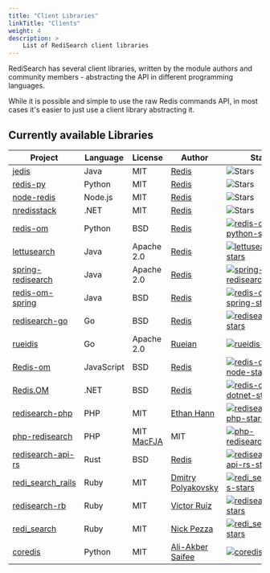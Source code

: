 ```yaml
---
title: "Client Libraries"
linkTitle: "Clients"
weight: 4
description: >
    List of RediSearch client libraries
---
```


RediSearch has several client libraries, written by the module authors and community members - abstracting the API in different programming languages.

While it is possible and simple to use the raw Redis commands API, in most cases it's easier to just use a client library abstracting it.

## Currently available Libraries

| Project | Language | License | Author | Stars |
|----------|---------|--------|---------|-------|
| [jedis][jedis-url] | Java | MIT | [Redis][redis-url] | ![Stars][jedis-stars] | |
| [redis-py][redis-py-url] | Python | MIT | [Redis][redis-url] | ![Stars][redis-py-stars] | |
| [node-redis][node-redis-url] | Node.js | MIT | [Redis][redis-url] | ![Stars][node-redis-stars] | |
| [nredisstack][nredisstack-url] | .NET | MIT | [Redis][redis-url] | ![Stars][nredisstack-stars] | |
| [redis-om][redis-om-python-url] | Python | BSD | [Redis][redis-om-python-author] | [![redis-om-python-stars]][redis-om-python-url] |
| [lettusearch][lettusearch-url] | Java | Apache 2.0 | [Redis][lettusearch-author] | [![lettusearch-stars]][lettusearch-url] |
| [spring-redisearch][spring-redisearch-url] | Java | Apache 2.0 | [Redis][spring-redisearch-author] | [![spring-redisearch-stars]][spring-redisearch-url] |
| [redis-om-spring][redis-om-spring-url] | Java | BSD | [Redis][redis-om-spring-author] | [![redis-om-spring-stars]][redis-om-spring-url] |
| [redisearch-go][redisearch-go-url] | Go | BSD | [Redis][redisearch-go-author] | [![redisearch-go-stars]][redisearch-go-url] |
| [rueidis][rueidis-url] | Go | Apache 2.0 | [Rueian][rueidis-author] | [![rueidis-stars]][rueidis-url] |
| [Redis-om][redis-om-node-url] | JavaScript | BSD | [Redis][redis-om-node-author] | [![redis-om-node-stars]][redis-om-node-url] |
| [Redis.OM][redis-om-dotnet-url] | .NET | BSD | [Redis][redis-om-dotnet-author] | [![redis-om-dotnet-stars]][redis-om-dotnet-url] |
| [redisearch-php][redisearch-php-url] | PHP | MIT | [Ethan Hann][redisearch-php-author] | [![redisearch-php-stars]][redisearch-php-url] |
| [php-redisearch][php-redisearch-url] | PHP | MIT [MacFJA][php-redisearch-author] | MIT | [![php-redisearch-stars]][php-redisearch-url] |
| [redisearch-api-rs][redisearch-api-rs-url] | Rust | BSD | [Redis][redisearch-api-rs-author] | [![redisearch-api-rs-stars]][redisearch-api-rs-url] |
| [redi_search_rails][redi_search_rails-url] | Ruby | MIT | [Dmitry Polyakovsky][redi_search_rails-author] | [![redi_search_rails-stars]][redi_search_rails-url]|
| [redisearch-rb][redisearch-rb-url] | Ruby | MIT | [Victor Ruiz][redisearch-rb-author] | [![redisearch-rb-stars]][redisearch-rb-url]|
| [redi_search][redi_search-url] | Ruby | MIT | [Nick Pezza][redi_search-author] | [![redi_search-stars]][redi_search-url] |
| [coredis][coredis-url] | Python | MIT | [Ali-Akber Saifee][coredis-author] | [![coredis-stars]][coredis-url] | [Documentation][coredis-documentation]

[redis-url]: https://redis.com

[redis-py-url]: https://github.com/redis/redis-py
[redis-py-stars]: https://img.shields.io/github/stars/redis/redis-py.svg?style=social&amp;label=Star&amp;maxAge=2592000
[redis-py-package]: https://pypi.python.org/pypi/redis

[jedis-url]: https://github.com/redis/jedis
[jedis-stars]: https://img.shields.io/github/stars/redis/jedis.svg?style=social&amp;label=Star&amp;maxAge=2592000
[Jedis-package]: https://search.maven.org/artifact/redis.clients/jedis

[nredisstack-url]: https://github.com/redis/nredisstack
[nredisstack-stars]: https://img.shields.io/github/stars/redis/nredisstack.svg?style=social&amp;label=Star&amp;maxAge=2592000
[nredisstack-package]: https://www.nuget.org/packages/nredisstack/

[node-redis-url]: https://github.com/redis/node-redis
[node-redis-stars]: https://img.shields.io/github/stars/redis/node-redis.svg?style=social&amp;label=Star&amp;maxAge=2592000
[node-redis-package]: https://www.npmjs.com/package/redis


[redis-om-python-url]: https://github.com/redis/redis-om-python
[redis-om-python-author]: https://redis.com
[redis-om-python-stars]: https://img.shields.io/github/stars/redis/redis-om-python.svg?style=social&amp;label=Star&amp;maxAge=2592000

[lettusearch-url]: https://github.com/RediSearch/lettusearch
[lettusearch-author]: https://redis.com
[lettusearch-stars]: https://img.shields.io/github/stars/RediSearch/lettusearch.svg?style=social&amp;label=Star&amp;maxAge=2592000

[spring-redisearch-url]: https://github.com/RediSearch/spring-redisearch
[spring-redisearch-author]: https://redis.com
[spring-redisearch-stars]: https://img.shields.io/github/stars/RediSearch/spring-redisearch.svg?style=social&amp;label=Star&amp;maxAge=2592000

[redis-om-spring-url]: https://github.com/redis/redis-om-spring
[redis-om-spring-author]: https://redis.com
[redis-om-spring-stars]: https://img.shields.io/github/stars/redis/redis-om-spring.svg?style=social&amp;label=Star&amp;maxAge=2592000

[redisearch-go-url]: https://github.com/RediSearch/redisearch-go
[redisearch-go-author]: https://redis.com
[redisearch-go-stars]: https://img.shields.io/github/stars/RediSearch/redisearch-go.svg?style=social&amp;label=Star&amp;maxAge=2592000

[rueidis-url]: https://github.com/rueian/rueidis
[rueidis-author]: https://github.com/rueian
[rueidis-stars]: https://img.shields.io/github/stars/rueian/rueidis.svg?style=social&amp;label=Star&amp;maxAge=2592000

[redis-om-node-url]: https://github.com/redis/redis-om-node
[redis-om-node-author]: https://redis.com
[redis-om-node-stars]: https://img.shields.io/github/stars/redis/redis-om-node.svg?style=social&amp;label=Star&amp;maxAge=2592000

[redis-om-dotnet-url]: https://github.com/redis/redis-om-dotnet
[redis-om-dotnet-author]: https://redis.com
[redis-om-dotnet-stars]: https://img.shields.io/github/stars/redis/redis-om-dotnet.svg?style=social&amp;label=Star&amp;maxAge=2592000

[redisearch-php-url]: https://github.com/ethanhann/redisearch-php
[redisearch-php-author]: https://github.com/ethanhann
[redisearch-php-stars]: https://img.shields.io/github/stars/ethanhann/redisearch-php.svg?style=social&amp;label=Star&amp;maxAge=2592000

[php-redisearch-url]: https://github.com/MacFJA/php-redisearch
[php-redisearch-author]: https://github.com/MacFJA
[php-redisearch-stars]: https://img.shields.io/github/stars/MacFJA/php-redisearch.svg?style=social&amp;label=Star&amp;maxAge=2592000

[redi_search_rails-url]: https://github.com/dmitrypol/redi_search_rails
[redi_search_rails-author]: https://github.com/dmitrypol
[redi_search_rails-stars]: https://img.shields.io/github/stars/dmitrypol/redi_search_rails.svg?style=social&amp;label=Star&amp;maxAge=2592000

[redisearch-rb-url]: https://github.com/vruizext/redisearch-rb
[redisearch-rb-author]: https://github.com/vruizext
[redisearch-rb-stars]: https://img.shields.io/github/stars/vruizext/redisearch-rb.svg?style=social&amp;label=Star&amp;maxAge=2592000

[redi_search-url]: https://github.com/npezza93/redi_search
[redi_search-author]: https://github.com/npezza93
[redi_search-stars]: https://img.shields.io/github/stars/npezza93/redi_search.svg?style=social&amp;label=Star&amp;maxAge=2592000

[redisearch-api-rs-url]: https://github.com/RediSearch/redisearch-api-rs
[redisearch-api-rs-author]: https://redis.com
[redisearch-api-rs-stars]: https://img.shields.io/github/stars/RediSearch/redisearch-api-rs.svg?style=social&amp;label=Star&amp;maxAge=2592000

[coredis-url]: https://github.com/alisaifee/coredis
[coredis-author]: https://github.com/alisaifee
[coredis-stars]: https://img.shields.io/github/stars/alisaifee/coredis.svg?style=social&amp;label=Star&amp;maxAge=2592000
[coredis-documentation]: https://coredis.readthedocs.io/en/stable/handbook/modules.html#redisearch
